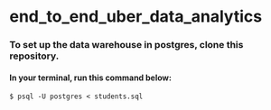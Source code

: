 # end_to_end_uber_data_analytics

### To set up the data warehouse in postgres, clone this repository.
#### In your terminal, run this command below:
```$ psql -U postgres < students.sql ```

